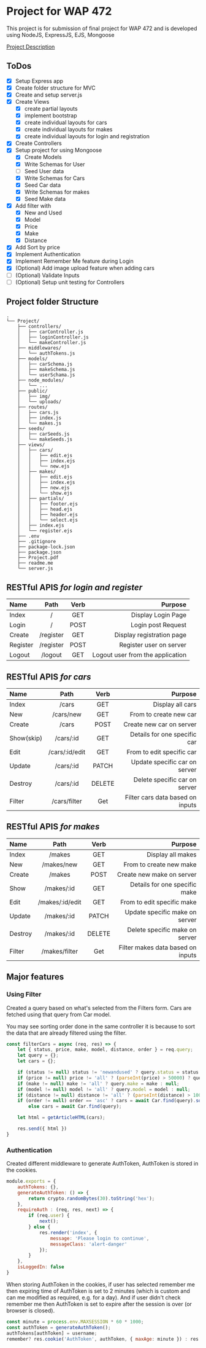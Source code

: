 # Project for WAP 472

This project is for submission of final project for WAP 472 and is developed using NodeJS, ExpressJS, EJS, Mongoose

[Project Description](Project.pdf)

## ToDos
- [x] Setup Express app
- [x] Create folder structure for MVC
- [x] Create and setup server.js
- [x] Create Views
    - [X] create partial layouts
    - [x] implement bootstrap
    - [x] create individual layouts for cars
    - [x] create individual layouts for makes
    - [x] create individual layouts for login and registration
- [x] Create Controllers
- [x] Setup project for using Mongoose
    - [x] Create Models
    - [x] Write Schemas for User
    - [ ] Seed User data
    - [x] Write Schemas for Cars
    - [x] Seed Car data
    - [x] Write Schemas for makes
    - [x] Seed Make data
- [x] Add filter with
  - [x] New and Used
  - [x] Model
  - [x] Price
  - [x] Make
  - [x] Distance
- [x] Add Sort by price
- [x] Implement Authentication 
- [x] Implement Remember Me feature during Login
- [x] (Optional) Add image upload feature when adding cars
- [ ] (Optional) Validate Inputs 
- [ ] (Optional) Setup unit testing for Controllers

## Project folder Structure
```
.
└── Project/
    ├── controllers/
    │   ├── carController.js
    │   ├── loginController.js
    │   └── makeController.js
    ├── middlewares/
    │   └── authTokens.js
    ├── models/
    │   ├── carSchema.js
    │   ├── makeSchema.js
    │   └── userSchama.js
    ├── node_modules/
    │   └── ...
    ├── public/
    │   ├── img/
    │   └── uploads/
    ├── routes/
    │   ├── cars.js
    │   ├── index.js
    │   └── makes.js
    ├── seeds/
    │   ├── carSeeds.js
    │   └── makeSeeds.js
    ├── views/
    │   ├── cars/
    │   │   ├── edit.ejs
    │   │   ├── index.ejs
    │   │   └── new.ejs
    │   ├── makes/
    │   │   ├── edit.ejs
    │   │   ├── index.ejs
    │   │   ├── new.ejs
    │   │   └── show.ejs
    │   ├── partials/
    │   │   ├── footer.ejs
    │   │   ├── head.ejs
    │   │   ├── header.ejs
    │   │   └── select.ejs
    │   ├── index.ejs
    │   └── register.ejs
    ├── .env
    ├── .gitignore
    ├── package-lock.json
    ├── package.json
    ├── Project.pdf
    ├── readme.me
    └── server.js
```

## RESTful APIS ***for login and register***

| Name     |   Path    | Verb  |                          Purpose |
| :------- | :-------: | :---: | -------------------------------: |
| Index    |     /     |  GET  |               Display Login Page |
| Login    |     /     | POST  |               Login post Request |
| Create   | /register |  GET  |        Display registration page |
| Register | /register | POST  |          Register user on server |
| Logout   |  /logout  |  GET  | Logout user from the application |

## RESTful APIS ***for cars***

| Name       |      Path      |  Verb  |                          Purpose |
| :--------- | :------------: | :----: | -------------------------------: |
| Index      |     /cars      |  GET   |                 Display all cars |
| New        |   /cars/new    |  GET   |           From to create new car |
| Create     |     /cars      |  POST  |         Create new car on server |
| Show(skip) |   /cars/:id    |  GET   |     Details for one specific car |
| Edit       | /cars/:id/edit |  GET   |        From to edit specific car |
| Update     |   /cars/:id    | PATCH  |    Update specific car on server |
| Destroy    |   /cars/:id    | DELETE |    Delete specific car on server |
| Filter     |  /cars/filter  |  Get   | Filter cars data based on inputs |

## RESTful APIS ***for makes***

| Name    |      Path       |  Verb  |                           Purpose |
| :------ | :-------------: | :----: | --------------------------------: |
| Index   |     /makes      |  GET   |                 Display all makes |
| New     |   /makes/new    |  GET   |           From to create new make |
| Create  |     /makes      |  POST  |         Create new make on server |
| Show    |   /makes/:id    |  GET   |     Details for one specific make |
| Edit    | /makes/:id/edit |  GET   |        From to edit specific make |
| Update  |   /makes/:id    | PATCH  |    Update specific make on server |
| Destroy |   /makes/:id    | DELETE |    Delete specific make on server |
| Filter  |  /makes/filter  |  Get   | Filter makes data based on inputs |


## Major features

### Using Filter

Created a query based on what's selected from the Filters form. Cars are fetched using that query from Car model. 

You may see sorting order done in the same controller it is because to sort the data that are already filtered using the filter.

```javascript
const filterCars = async (req, res) => {
    let { status, price, make, model, distance, order } = req.query;
    let query = {};
    let cars = {};

    if (status != null) status != 'newandused' ? query.status = status : null;
    if (price != null) price != 'all' ? (parseInt(price) > 50000) ? query.price = { $gt: parseInt(price) } : query.price = { $lt: parseInt(price) } : null;
    if (make != null) make != 'all' ? query.make = make : null;
    if (model != null) model != 'all' ? query.model = model : null;
    if (distance != null) distance != 'all' ? (parseInt(distance) > 100000) ? query.distance = { $gt: parseInt(distance) } : query.distance = { $lt: parseInt(distance) } : null;
    if (order != null) order == 'asc' ? cars = await Car.find(query).sort({ price: 1 }) : cars = await Car.find(query).sort({ price: -1 });
        else cars = await Car.find(query);

    let html = getArticleHTML(cars);

    res.send({ html })
}

```

### Authentication 

Created different middleware to generate AuthToken, AuthToken is stored in the cookies.

```javascript
module.exports = {
    authTokens: {},
    generateAuthToken: () => {
        return crypto.randomBytes(30).toString('hex');
    },
    requireAuth : (req, res, next) => {
        if (req.user) {
            next();
        } else {
            res.render('index', {
                message: 'Please login to continue',
                messageClass: 'alert-danger'
            });
        }
    },
    isLoggedIn: false
}
```

When storing AuthToken in the cookies, if user has selected remember me then expiring time of AuthToken is set to 2 minutes (which is custom and can me modified as required, e.g. for a day). And if user didn't check remember me then AuthToken is set to expire after the session is over (or browser is closed).

```javascript
const minute = process.env.MAXSESSION * 60 * 1000;
const authToken = generateAuthToken();
authTokens[authToken] = username;
remember? res.cookie('AuthToken', authToken, { maxAge: minute }) : res.cookie('AuthToken', authToken);
```
